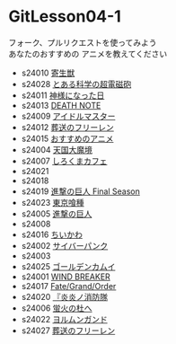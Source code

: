 # GitLesson04-1
フォーク、プルリクエストを使ってみよう  
あなたのおすすめの
アニメを教えてください  

* s24010 [寄生獣](https://www.vap.co.jp/kiseiju/)
* s24028 [とある科学の超電磁砲](https://toaru-project.com/)
* s24011 [神様になった日](https://kamisama-day.jp/)
* s24013 [DEATH NOTE](https://www.ntv.co.jp/deathnote "DEATH NOTE")
* s24009 [アイドルマスター](https://www.idolmaster-anime.jp/tv/index2.html)
* s24012 [葬送のフリーレン](https://frieren-anime.jp/)
* s24015 [おすすめのアニメ](https://dainanaoji.com "転生したら第七王子だったので~")
* s24004 [天国大魔境](https://tdm-anime.com/)
* s24007 [しろくまカフェ](https://shirokumacafe.jp/)
* s24021
* s24018
* s24019 [進撃の巨人 Final Season](https://shingeki.net/#/)
* s24023 [東京喰種](https://www.marv.jp/special/tokyoghoul/first)
* s24005 [進撃の巨人](https://shingeki.tv/season1/)
* s24008
* s24016 [ちいかわ](https://www.anime-chiikawa.jp/ "ちいかわ")
* s24002 [サイバーパンク](https://www.netflix.com/jp/title/81054853)
* s24003
* s24025 [ゴールデンカムイ](https://kamuy-anime.com/)
* s24001 [WIND BREAKER](https://wb-anime.net/)
* s24017 [Fate/Grand/Order](https://anime.fate-go.jp/)
* s24020 [『炎炎ノ消防隊](https://fireforce-anime.jp/)
* s24006 [蛍火の杜へ](https://www.hotarubi.info/story/index.html)
* s24022 [ヨルムンガンド](https://www.jormungand.tv/ "ヨルムンガンド")
* s24027 [葬送のフリーレン](https://frieren-anime.jp/)

